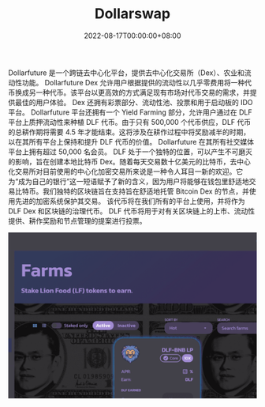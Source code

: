 ﻿---
title: "Dollarswap"
description: "Dollarfuture 是一个跨链去中心化金融平台，拥有 dex、农业和投票。它使用白标区块链技术来构建比特币 DEX。"
date: 2022-08-17T00:00:00+08:00
lastmod: 2022-08-17T00:00:00+08:00
draft: false
authors: ["boogArno"]
featuredImage: "dollarswap.png"
tags: ["DeFi","Dollarswap"]
categories: ["nfts"]
nfts: ["DeFi"]
blockchain: "BSC"
website: "http://www1.dollarswap.io/"
twitter: "https://witter.com/dollarfuturecom"
discord: ""
telegram: ""
github: ""
youtube: ""
twitch: ""
facebook: "https://facebook.com/dollarfuture"
instagram: "https://insagram.com/dollarfutureio"
reddit: ""
medium: "https://dollarfuture.medium.com/"
steam: ""
gitbook: ""
googleplay: ""
appstore: ""
status: "Live"
weight: 
lightgallery: true
toc: true
pinned: false
recommend: false
recommend1: false
---
Dollarfuture 是一个跨链去中心化平台，提供去中心化交易所（Dex）、农业和流动性功能。 Dollarfuture Dex 允许用户根据提供的流动性以几乎零费用将一种代币换成另一种代币。该平台以更高效的方式满足现有市场对代币交易的需求，并提供最佳的用户体验。 Dex 还拥有彩票部分、流动性池、投票和用于启动板的 IDO 平台。
Dollarfuture 平台还拥有一个 Yield Farming 部分，允许用户通过在 DLF 平台上质押流动性来种植 DLF 代币。由于只有 500,000 个代币供应，DLF 代币的总耕作期将需要 4.5 年才能结束。这将涉及在耕作过程中将奖励减半的时期，以在其所有平台上保持和提升 DLF 代币的价值。
Dollarfuture 在其所有社交媒体平台上拥有超过 50,000 名会员。 DLF 处于一个独特的位置，可以产生不可磨灭的影响，旨在创建本地比特币 Dex。随着每天交易数十亿美元的比特币，去中心化交易所对目前使用的中心化加密交易所来说是一种令人耳目一新的欢迎。它为“成为自己的银行”这一短语赋予了新的含义，因为用户将能够在钱包里舒适地交易比特币。我们独特的区块链旨在支持旨在舒适地托管 Bitcoin Dex 的节点，并使用先进的加密系统保护其交易。
该代币将在我们所有的平台上使用，并将作为 DLF Dex 和区块链的治理代币。 DLF 代币将用于对有关区块链上的上市、流动性提供、耕作奖励和节点管理的提案进行投票。

![dollarswap-dapp-defi-bsc-image1_19d0ee8a8938d79603df6476c6abb332](dollarswap-dapp-defi-bsc-image1_19d0ee8a8938d79603df6476c6abb332.png)